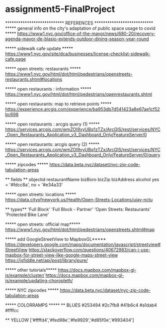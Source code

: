 # assignment5-FinalProject
 

*************************** REFERENCES *************************** 
***** general info on the city's adaptation of public space usage to covid *****
 https://www1.nyc.gov/office-of-the-mayor/news/680-20/recovery-agenda-mayor-de-blasio-extends-outdoor-dining-season-year-round

***** sidewalk cafe update *****
https://www1.nyc.gov/site/dca/businesses/license-checklist-sidewalk-cafe.page

***** open streets: restaurants *****
 https://www1.nyc.gov/html/dot/html/pedestrians/openstreets-restaurants.shtml#locations

***** open restaurants : information  *****
https://www1.nyc.gov/html/dot/html/pedestrians/openrestaurants.shtml

*****  open restaurants: map to retrieve points  ***** 
https://experience.arcgis.com/experience/ba953db7d541423a8e67ae1cf52bc698

***** open restaurants : arcgis query (1) *****
https://services.arcgis.com/wmZOI9vyUBq1zTZx/ArcGIS/rest/services/NYC_Open_Restaurants_Application_v3_Dashboard_Only/FeatureServer/0

*****  open restaurants: arcgis query (2)  ***** https://services.arcgis.com/wmZOI9vyUBq1zTZx/ArcGIS/rest/services/NYC_Open_Restaurants_Application_v3_Dashboard_Only/FeatureServer/0/query

***** zipcodes *****
https://data.beta.nyc/dataset/nyc-zip-code-tabulation-areas

** fields **
objectid
restaurantName
bizBoro
bizZip
bizAddress
alcohol yes = '#fdcc8a', no = '#e34a33'

***** open streets: locations *****
https://data.cityofnewyork.us/Health/Open-Streets-Locations/uiay-nctu

** types**
'Full Block' 
'Full Block - Partner' 
'Open Streets: Restaurants' 
'Protected Bike Lane' 

***** open streets: official map*****
https://www1.nyc.gov/html/dot/html/pedestrians/openstreets.shtml#map


***** add GoogleStreetView to MapboxGL*****
https://developers.google.com/maps/documentation/javascript/streetview#StreetView
https://stackoverflow.com/questions/40672983/can-i-use-mapbox-for-street-view-like-google-maps-street-view
https://jsfiddle.net/api/post/library/pure/

***** other tutorials*****
 https://docs.mapbox.com/mapbox-gl-js/example/cluster/
https://docs.mapbox.com/mapbox-gl-js/example/updating-choropleth/


***** NYC zipcodes *****
https://data.beta.nyc/dataset/nyc-zip-code-tabulation-areas

***** COLORRAMPS *****
** BLUES
#253494
#2c7fb8
#41b6c4
#a1dab4
#ffffcc

** YELLOW
['#ffffd4','#fed98e','#fe9929','#d95f0e','#993404']
